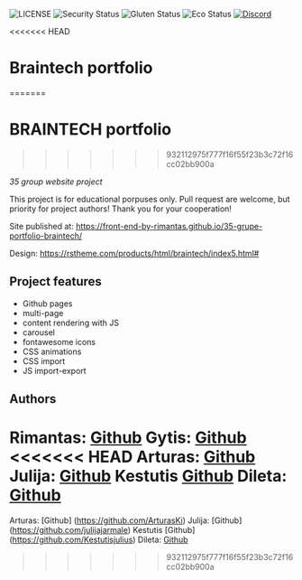 ![LICENSE](https://img.shields.io/badge/license-MIT-blue.svg?style=flat-square)
![Security Status](https://img.shields.io/security-headers?label=Security&url=https%3A%2F%2Fgithub.com&style=flat-square)
![Gluten Status](https://img.shields.io/badge/Gluten-Free-green.svg)
![Eco Status](https://img.shields.io/badge/ECO-Friendly-green.svg)
[![Discord](https://discord.com/api/guilds/571393319201144843/widget.png)](https://discord.gg/dRwW4rw)

<<<<<<< HEAD
# Braintech portfolio
=======
# BRAINTECH portfolio
>>>>>>> 932112975f777f16f55f23b3c72f16cc02bb900a

_35 group website project_

This project is for educational porpuses only. Pull request are welcome, but priority for project authors! Thank you for your cooperation!

Site published at: https://front-end-by-rimantas.github.io/35-grupe-portfolio-braintech/

Design: https://rstheme.com/products/html/braintech/index5.html#

## Project features

- Github pages
- multi-page
- content rendering with JS
- carousel
- fontawesome icons
- CSS animations
- CSS import
- JS import-export

## Authors

Rimantas: [Github](https://github.com/belauzas)
Gytis: [Github](https://github.com/LeoGytis)
<<<<<<< HEAD
Arturas: [Github](https://github.com/ArturasKi)
Julija: [Github](https://github.com/julijajarmale)
Kestutis [Github](https://github.com/Kestutisjulius)
Dileta: [Github](https://github.com/BagiraNord)
=======
Arturas: [Github] (https://github.com/ArturasKi)
Julija: [Github] (https://github.com/julijajarmale)
Kestutis [Github] (https://github.com/Kestutisjulius)
Dileta: [Github](https://github.com/BagiraNord)
>>>>>>> 932112975f777f16f55f23b3c72f16cc02bb900a
